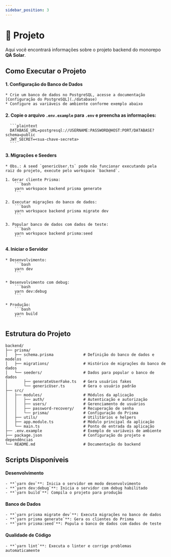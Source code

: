 ```yaml
---
sidebar_position: 3
---
```


# 📂 Projeto

Aqui você encontrará informações sobre o projeto backend do monorepo **QA Solar**.

## Como Executar o Projeto

  #### **1. Configuração do Banco de Dados**
    * Crie um banco de dados no PostgreSQL, acesse a documentação [Configuração do PostgreSQL](./database)
    * Configure as variáveis de ambiente conforme exemplo abaixo

  #### **2. Copie o arquivo `.env.example` para `.env` e preencha as informações:**
      ```plaintext
      DATABASE_URL=postgresql://USERNAME:PASSWORD@HOST:PORT/DATABASE?schema=public
      JWT_SECRET=<sua-chave-secreta>
      ```

  #### **3. Migrações e Seeders**

    * Obs.: A seed `genericUser.ts` pode não funcionar executando pela raiz do projeto, execute pelo workspace `backend`.

    1. Gerar cliente Prisma:
        ```bash
        yarn workspace backend prisma generate
        ```

    2. Executar migrações do banco de dados:
        ```bash
        yarn workspace backend prisma migrate dev
        ```

    3. Popular banco de dados com dados de teste:
        ```bash
        yarn workspace backend prisma:seed
        ```

  #### **4. Iniciar o Servidor**
    * Desenvolvimento:
        ```bash
        yarn dev
        ```

    * Desenvolvimento com debug:
        ```bash
        yarn dev:debug
        ```

    * Produção:
        ```bash
        yarn build
        ```

## Estrutura do Projeto

```plaintext
backend/
├── prisma/
│   ├── schema.prisma             # Definição do banco de dados e modelos
│   ├── migrations/               # Histórico de migrações do banco de dados
│   └── seeders/                  # Dados para popular o banco de dados
│       ├── generateUserFake.ts   # Gera usuários fakes
│       └── genericUser.ts        # Gera o usuário padrão
├── src/
│   ├── modules/                  # Módulos da aplicação
│   │   ├── auth/                 # Autenticação e autorização
│   │   ├── users/                # Gerenciamento de usuários
│   │   ├── password-recovery/    # Recuperação de senha
│   │   └── prisma/               # Configuração do Prisma
│   ├── utils/                    # Utilitários e helpers
│   ├── app.module.ts             # Módulo principal da aplicação
│   └── main.ts                   # Ponto de entrada da aplicação
├── .env.example                  # Exemplo de variáveis de ambiente
├── package.json                  # Configuração do projeto e dependências
└── README.md                     # Documentação do backend
```

## Scripts Disponíveis

  #### **Desenvolvimento**
    - **`yarn dev`**: Inicia o servidor em modo desenvolvimento
    - **`yarn dev:debug`**: Inicia o servidor com debug habilitado
    - **`yarn build`**: Compila o projeto para produção

  #### **Banco de Dados**
    - **`yarn prisma migrate dev`**: Executa migrações no banco de dados
    - **`yarn prisma generate`**: Gera os clientes do Prisma
    - **`yarn prisma:seed`**: Popula o banco de dados com dados de teste

  #### **Qualidade de Código**
    - **`yarn lint`**: Executa o linter e corrige problemas automaticamente